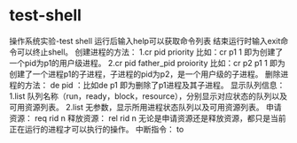 # test-shell
操作系统实验-test shell
运行后输入help可以获取命令列表
结束运行时输入exit命令可以终止shell。
创建进程的方法：
  1.cr pid priority 比如：cr  p1 1 即为创建了一个pid为p1的用户级进程。
  2.cr pid father_pid proiority 比如：cr p2 p1 1 即为创建了一个进程p1的子进程，子进程的pid为p2，是一个用户级的子进程。
删除进程的方法：
  de pid ：比如de p1 即为删除了p1进程及其子进程。
显示队列信息：
  1.list 队列名称（run，ready，block，resource），分别显示对应状态的队列以及可用资源列表。
  2.list 无参数，显示所用进程状态队列以及可用资源列表。
申请资源：
  req rid n
释放资源：
  rel rid n
  无论是申请资源还是释放资源，都只是当前正在运行的进程才可以执行的操作。
中断指令：
  to
